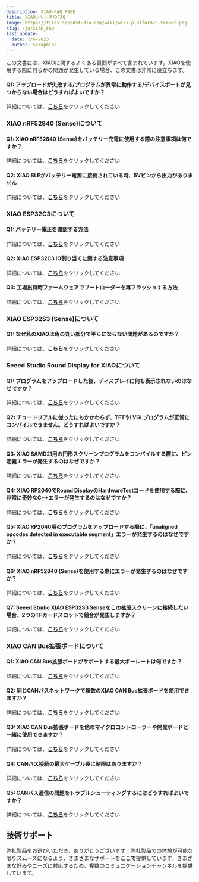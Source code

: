 ```yaml
---
description: XIAO-FAQ PAGE
title: XIAOシリーズのFAQ
image: https://files.seeedstudio.com/wiki/wiki-platform/S-tempor.png
slug: /ja/XIAO_FAQ
last_update:
  date: 7/6/2023
  author: Seraphina
---
```


この文書には、XIAOに関するよくある質問がすべて含まれています。XIAOを使用する際に何らかの問題が発生している場合、この文書は非常に役立ちます。

#### Q1: アップロードが失敗する/プログラムが異常に動作する/デバイスポートが見つからない場合はどうすればよいですか？

詳細については、[**こちら**](/noport_upload_fails)をクリックしてください

### XIAO nRF52840 (Sense)について

#### Q1: XIAO nRF52840 (Sense)をバッテリー充電に使用する際の注意事項は何ですか？

詳細については、[**こちら**](/battery_charging_considerations)をクリックしてください

#### Q2: XIAO BLEがバッテリー電源に接続されている時、5Vピンから出力がありません

詳細については、[**こちら**](/bat_5vNo_OUTPUT)をクリックしてください

### XIAO ESP32C3について

#### Q1: バッテリー電圧を確認する方法

詳細については、[**こちら**](/check_battery_voltage)をクリックしてください

#### Q2: XIAO ESP32C3 IO割り当てに関する注意事項

詳細については、[**こちら**](/exp32c3_d9_d6_d8)をクリックしてください

#### Q3: 工場出荷時ファームウェアでブートローダーを再フラッシュする方法

詳細については、[**こちら**](/reflash_the_bootloader)をクリックしてください

### XIAO ESP32S3 (Sense)について

#### Q1: なぜ私のXIAOは角の丸い部分で平らにならない問題があるのですか？

詳細については、[**こちら**](/not_being_flush)をクリックしてください

### Seeed Studio Round Display for XIAOについて

#### Q1: プログラムをアップロードした後、ディスプレイに何も表示されないのはなぜですか？

詳細については、[**こちら**](/DO_NOT_display)をクリックしてください

#### Q2: チュートリアルに従ったにもかかわらず、TFTやLVGLプログラムが正常にコンパイルできません。どうすればよいですか？

詳細については、[**こちら**](/TFT_or_LVGL_program)をクリックしてください

#### Q3: XIAO SAMD21用の円形スクリーンプログラムをコンパイルする際に、ピン定義エラーが発生するのはなぜですか？

詳細については、[**こちら**](/pin_definition_error)をクリックしてください

#### Q4: XIAO RP2040でRound DisplayのHardwareTestコードを使用する際に、非常に奇妙なC++エラーが発生するのはなぜですか？

詳細については、[**こちら**](/error_when_using_the_code)をクリックしてください

#### Q5: XIAO RP2040用のプログラムをアップロードする際に、「unaligned opcodes detected in executable segment」エラーが発生するのはなぜですか？

詳細については、[**こちら**](/uploading_while_an_error-rp2040)をクリックしてください

#### Q6: XIAO nRF52840 (Sense)を使用する際にエラーが発生するのはなぜですか？

詳細については、[**こちら**](/error_when_use_XIAOnRF52840)をクリックしてください

#### Q7: Seeed Studio XIAO ESP32S3 Senseをこの拡張スクリーンに接続したい場合、2つのTFカードスロットで競合が発生しますか？

詳細については、[**こちら**](/two_TF_card)をクリックしてください

### XIAO CAN Bus拡張ボードについて

#### Q1: XIAO CAN Bus拡張ボードがサポートする最大ボーレートは何ですか？

詳細については、[**こちら**](/the_maximum_baud_rate)をクリックしてください

#### Q2: 同じCANバスネットワークで複数のXIAO CAN Bus拡張ボードを使用できますか？

詳細については、[**こちら**](/multiple_in_the_same_CAN)をクリックしてください

#### Q3: XIAO CAN Bus拡張ボードを他のマイクロコントローラーや開発ボードと一緒に使用できますか？

詳細については、[**こちら**](/in_other_microcontrollers_or_development_boards)をクリックしてください

#### Q4: CANバス接続の最大ケーブル長に制限はありますか？

詳細については、[**こちら**](/limitations_on_the_maximum_cable_length)をクリックしてください

#### Q5: CANバス通信の問題をトラブルシューティングするにはどうすればよいですか？

詳細については、[**こちら**](/troubleshoot_CAN_communication_issues)をクリックしてください

## 技術サポート

弊社製品をお選びいただき、ありがとうございます！弊社製品での体験が可能な限りスムーズになるよう、さまざまなサポートを**ここで**提供しています。さまざまな好みやニーズに対応するため、複数のコミュニケーションチャンネルを提供しています。

<div class="button_tech_support_container">
<a href="https://forum.seeedstudio.com/" class="button_forum"></a>
<a href="https://www.seeedstudio.com/contacts" class="button_email"></a>
</div>

<div class="button_tech_support_container">
<a href="https://discord.gg/eWkprNDMU7" class="button_discord"></a>
<a href="https://github.com/Seeed-Studio/wiki-documents/discussions/69" class="button_discussion"></a>
</div>
